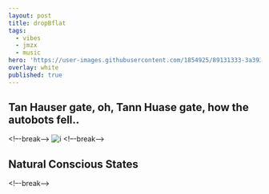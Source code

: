 ```yaml
---
layout: post
title: dropBflat
tags:
  - vibes
  - jmzx
  - music
hero: 'https://user-images.githubusercontent.com/1854925/89131333-3a393780-d536-11ea-840a-95f59ea1cc20.png'
overlay: white
published: true
---
```

## Tan Hauser gate, oh, Tann Huase gate, how the autobots fell..
<!–-break-–>
![i](https://xjmzx.github.io/uploads/0016634408_10.jpg)
<!–-break-–>
## Natural Conscious States
<!–-break-–>
